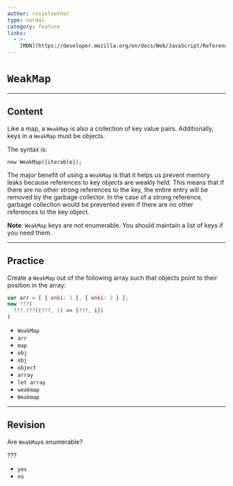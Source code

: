 ```yaml
---
author: rosielowther
type: normal
category: feature
links:
  - >-
    [MDN](https://developer.mozilla.org/en/docs/Web/JavaScript/Reference/Global_Objects/WeakMap){website}
---
```


# `WeakMap`


---

## Content

Like a map, a `WeakMap` is also a collection of key value pairs. Additionally, keys in a `WeakMap` must be objects. 

The syntax is:

```plain-text
new WeakMap([iterable]);
```

The major benefit of using a `WeakMap` is that it helps us prevent memory leaks because references to key objects are weakly held. This means that if there are no other strong references to the key, the entire entry will be removed by the garbage collector. In the case of a strong reference, garbage collection would be prevented even if there are no other references to the key object.

**Note**: `WeakMap` keys are not enumerable. You should maintain a list of keys if you need them.


---

## Practice

Create a `WeakMap` out of the following array such that objects point to their position in the array:

```js
var arr = [ { enki: 1 }, { enki: 2 } ];
new ???(
  ???.???((???, 1) => [???, i])
)
```

- `WeakMap`
- `arr`
- `map`
- `obj`
- `obj`
- `object`
- `array`
- `let array`
- `weakmap`
- `Weakmap`


---

## Revision

Are `WeakMap`s enumerable?

???

- `yes`
- `no`
 

